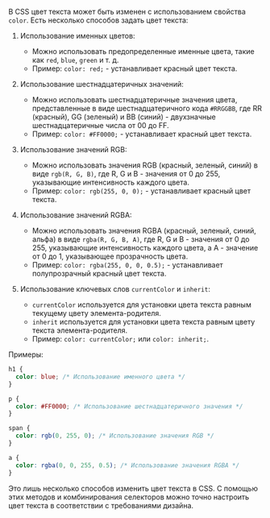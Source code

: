 В CSS цвет текста может быть изменен с использованием свойства `color`. Есть несколько способов задать цвет текста:

1. Использование именных цветов:
   - Можно использовать предопределенные именные цвета, такие как `red`, `blue`, `green` и т. д.
   - Пример: `color: red;` - устанавливает красный цвет текста.

2. Использование шестнадцатеричных значений:
   - Можно использовать шестнадцатеричные значения цвета, представленные в виде шестнадцатеричного кода `#RRGGBB`, где RR (красный), GG (зеленый) и BB (синий) - двухзначные шестнадцатеричные числа от 00 до FF.
   - Пример: `color: #FF0000;` - устанавливает красный цвет текста.

3. Использование значений RGB:
   - Можно использовать значения RGB (красный, зеленый, синий) в виде `rgb(R, G, B)`, где R, G и B - значения от 0 до 255, указывающие интенсивность каждого цвета.
   - Пример: `color: rgb(255, 0, 0);` - устанавливает красный цвет текста.

4. Использование значений RGBA:
   - Можно использовать значения RGBA (красный, зеленый, синий, альфа) в виде `rgba(R, G, B, A)`, где R, G и B - значения от 0 до 255, указывающие интенсивность каждого цвета, а A - значение от 0 до 1, указывающее прозрачность цвета.
   - Пример: `color: rgba(255, 0, 0, 0.5);` - устанавливает полупрозрачный красный цвет текста.

5. Использование ключевых слов `currentColor` и `inherit`:
   - `currentColor` используется для установки цвета текста равным текущему цвету элемента-родителя.
   - `inherit` используется для установки цвета текста равным цвету текста элемента-родителя.
   - Пример: `color: currentColor;` или `color: inherit;`.

Примеры:
```css
h1 {
  color: blue; /* Использование именного цвета */
}

p {
  color: #FF0000; /* Использование шестнадцатеричного значения */
}

span {
  color: rgb(0, 255, 0); /* Использование значения RGB */
}

a {
  color: rgba(0, 0, 255, 0.5); /* Использование значения RGBA */
}
```

Это лишь несколько способов изменить цвет текста в CSS. С помощью этих методов и комбинирования селекторов можно точно настроить цвет текста в соответствии с требованиями дизайна.